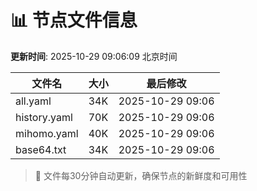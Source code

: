# 📊 节点文件信息

**更新时间**: 2025-10-29 09:06:09 北京时间

| 文件名 | 大小 | 最后修改 |
|--------|------|----------|
| all.yaml | 34K | 2025-10-29 09:06 |
| history.yaml | 70K | 2025-10-29 09:06 |
| mihomo.yaml | 40K | 2025-10-29 09:06 |
| base64.txt | 34K | 2025-10-29 09:06 |

> 🔄 文件每30分钟自动更新，确保节点的新鲜度和可用性
